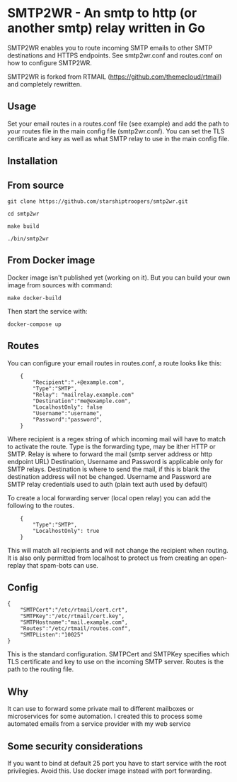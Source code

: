 # SMTP2WR - An smtp to http (or another smtp) relay written in Go

SMTP2WR enables you to route incoming SMTP emails to other SMTP destinations and HTTPS endpoints.
See smtp2wr.conf and routes.conf on how to configure SMTP2WR.

SMTP2WR is forked from RTMAIL (https://github.com/themecloud/rtmail) and completely rewritten.

## Usage

Set your email routes in a routes.conf file (see example) and add the path to your routes file in the main config file (smtp2wr.conf).
You can set the TLS certificate and key as well as what SMTP relay to use in the main config file. 

## Installation

## From source

`git clone https://github.com/starshiptroopers/smtp2wr.git`

`cd smtp2wr`

`make build`

`./bin/smtp2wr`

## From Docker image

Docker image isn't published yet (working on it). But you can build your own image from sources with command:

`make docker-build`

Then start the service with:

`docker-compose up`

## Routes

You can configure your email routes in routes.conf, a route looks like this:
```
    {
        "Recipient":".+@example.com",
        "Type":"SMTP",
        "Relay": "mailrelay.example.com"
        "Destination":"me@example.com",
        "LocalhostOnly": false
        "Username":"username",
        "Password":"password",
    }
```
Where recipient is a regex string of which incoming mail will have to match to activate the route. 
Type is the forwarding type, may be ither HTTP or SMTP.
Relay is where to forward the mail (smtp server address or http endpoint URL) 
Destination, Username and Password is applicable only for SMTP relays.
Destination is where to send the mail, if this is blank the destination address will not be changed.
Username and Password are SMTP relay credentials used to auth (plain text auth used by default) 

To create a local forwarding server (local open relay) you can add the following to the routes.
```
    {
        "Type":"SMTP",
        "LocalhostOnly": true
    }
```
This will match all recipients and will not change the recipient when routing. It is also only permitted from localhost to protect us from creating an open-replay that spam-bots can use.

## Config

```
{
    "SMTPCert":"/etc/rtmail/cert.crt",
    "SMTPKey":"/etc/rtmail/cert.key",
    "SMTPHostname":"mail.example.com",
    "Routes":"/etc/rtmail/routes.conf",
    "SMTPListen":"10025"
}
```
This is the standard configuration. 
SMTPCert and SMTPKey specifies which TLS certificate and key to use on the incoming SMTP server.
Routes is the path to the routing file.

## Why

It can use to forward some private mail to different mailboxes or microservices for some automation.
I created this to process some automated emails from a service provider with my web service  

## Some security considerations

If you want to bind at default 25 port you have to start service with the root privilegies. Avoid this.
Use docker image instead with port forwarding.

